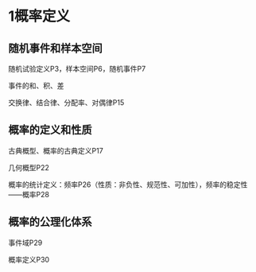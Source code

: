 # 1概率定义



## 随机事件和样本空间

随机试验定义P3，样本空间P6，随机事件P7

事件的和、积、差

交换律、结合律、分配率、对偶律P15



## 概率的定义和性质

古典概型、概率的古典定义P17

几何概型P22

概率的统计定义：频率P26（性质：非负性、规范性、可加性），频率的稳定性——概率P28



## 概率的公理化体系

事件域P29

概率定义P30

